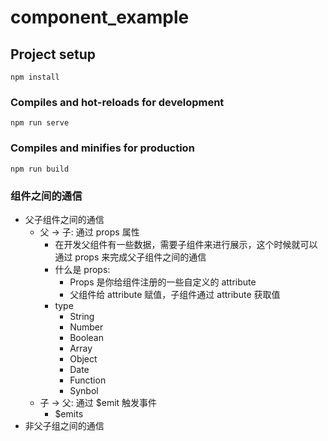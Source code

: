 # component_example

## Project setup
```
npm install
```

### Compiles and hot-reloads for development
```
npm run serve
```

### Compiles and minifies for production
```
npm run build
```

### 组件之间的通信
- 父子组件之间的通信
  - 父 -> 子: 通过 props 属性
    - 在开发父组件有一些数据，需要子组件来进行展示，这个时候就可以通过 props 来完成父子组件之间的通信
    - 什么是 props:
      - Props 是你给组件注册的一些自定义的 attribute
      - 父组件给 attribute 赋值，子组件通过 attribute 获取值
    - type 
      - String
      - Number
      - Boolean
      - Array
      - Object
      - Date
      - Function
      - Synbol
  - 子 -> 父: 通过 $emit 触发事件
    - $emits
- 非父子组之间的通信

